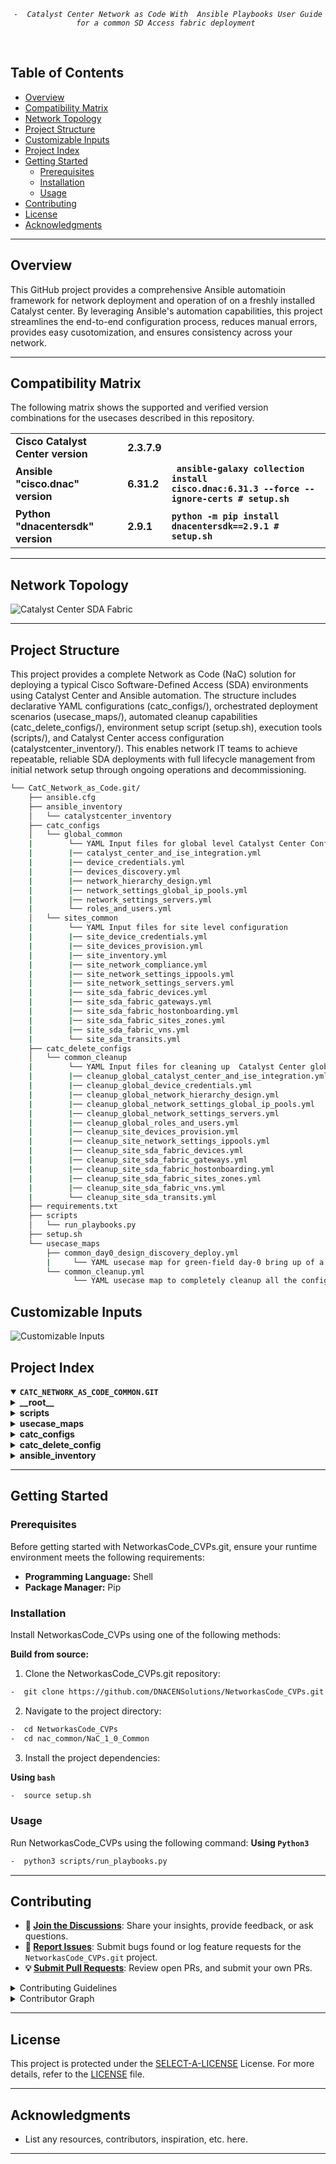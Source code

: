 <p align="center">
	<em><code>-  Catalyst Center Network as Code With  Ansible Playbooks User Guide for a common SD Access fabric deployment </code></em>
</p>
<p align="center"><!-- default option, no dependency badges. -->
</p>
<p align="center">
	<!-- default option, no dependency badges. -->
</p>
<br>



##  Table of Contents

-  [Overview](#Overview )
-  [Compatibility Matrix](#compatibility-matrix )
-  [Network Topology](#network-topology )
- [ Project Structure](#project-structure)
- [ Customizable Inputs](#customizable-inputs)
- [ Project Index](#project-index)
- [ Getting Started](#getting-started)
  - [ Prerequisites](#prerequisites)
  - [ Installation](#installation)
  - [ Usage](#usage)
- [ Contributing](#contributing)
- [ License](#license)
- [ Acknowledgments](#acknowledgments)

---
##  Overview
This GitHub project provides a comprehensive Ansible automatioin framework for network deployment and operation of on a freshly installed Catalyst center. By leveraging Ansible's automation capabilities, this project streamlines the end-to-end configuration process, reduces manual errors, provides easy cusotomization, and ensures consistency across your network.

---
##  Compatibility Matrix
The following matrix shows the supported and verified version combinations for the usecases described in this repository.
			<table>
			<tr>
				<td><b>Cisco Catalyst Center version	</b></td>
				<td><b>2.3.7.9</b></td>
			</tr>
			<tr>
				<td><b>Ansible "cisco.dnac" version</b></td>
				<td><b>6.31.2</b></td>
				<td><b><code> ansible-galaxy collection install cisco.dnac:6.31.3 --force --ignore-certs # setup.sh </code></b></td>
			</tr>
			<tr>
				<td><b>Python "dnacentersdk" version </b></td>
				<td><b>2.9.1</b></td>
				<td><b><code>python -m pip install dnacentersdk==2.9.1 # setup.sh </code></b></td>
			</tr>
			</table>

---
## Network Topology
![Catalyst Center SDA Fabric](images_common/Catc_Common.jpg)

---
##  Project Structure
This project provides a complete Network as Code (NaC) solution for deploying  a typical Cisco Software-Defined Access (SDA) environments using Catalyst Center and Ansible automation. The structure includes declarative YAML configurations (catc_configs/), orchestrated deployment scenarios (usecase_maps/), automated cleanup capabilities (catc_delete_configs/), environment setup script (setup.sh), execution tools (scripts/), and Catalyst Center access configuration (catalystcenter_inventory/). This enables network IT teams to achieve repeatable, reliable SDA deployments with full lifecycle management from initial network setup through ongoing operations and decommissioning.

```sh
└── CatC_Network_as_Code.git/
    ├── ansible.cfg
    ├── ansible_inventory
    │   └── catalystcenter_inventory
    ├── catc_configs
    │   └── global_common
    |        └── YAML Input files for global level Catalyst Center Configurations, i.e. ISE Integrations, Global Credentials, Global IP Pools etc. 
    |        |── catalyst_center_and_ise_integration.yml
    |        |── device_credentials.yml
    |        |── devices_discovery.yml
    |        |── network_hierarchy_design.yml
    |        |── network_settings_global_ip_pools.yml
    |        |── network_settings_servers.yml
    |        └── roles_and_users.yml
    │   └── sites_common
    |        └── YAML Input files for site level configuration 
    |        |── site_device_credentials.yml
    |        |── site_devices_provision.yml
    |        |── site_inventory.yml
    |        |── site_network_compliance.yml
    |        |── site_network_settings_ippools.yml
    |        |── site_network_settings_servers.yml
    |        |── site_sda_fabric_devices.yml
    |        |── site_sda_fabric_gateways.yml
    |        |── site_sda_fabric_hostonboarding.yml
    |        |── site_sda_fabric_sites_zones.yml
    | 	     |── site_sda_fabric_vns.yml
    | 	     └── site_sda_transits.yml
    ├── catc_delete_configs
    │   └── common_cleanup
    |        └── YAML Input files for cleaning up  Catalyst Center global and site level configurations
    |        |── cleanup_global_catalyst_center_and_ise_integration.yml
    |        |── cleanup_global_device_credentials.yml
    |        |── cleanup_global_network_hierarchy_design.yml
    |        |── cleanup_global_network_settings_global_ip_pools.yml
    |        |── cleanup_global_network_settings_servers.yml
    |        |── cleanup_global_roles_and_users.yml
    |        |── cleanup_site_devices_provision.yml
    |        |── cleanup_site_network_settings_ippools.yml
    |        |── cleanup_site_sda_fabric_devices.yml
    |        |── cleanup_site_sda_fabric_gateways.yml
    |        |── cleanup_site_sda_fabric_hostonboarding.yml
    |        |── cleanup_site_sda_fabric_sites_zones.yml
    | 	     |── cleanup_site_sda_fabric_vns.yml
    | 	     └── cleanup_site_sda_transits.yml
    ├── requirements.txt
    ├── scripts
    │   └── run_playbooks.py
    ├── setup.sh
    └── usecase_maps
        ├── common_day0_design_discovery_deploy.yml
        |     └── YAML usecase map for green-field day-0 bring up of a common sd-access fabric deployment managed by CatC.
    	└── common_cleanup.yml
              └── YAML usecase map to completely cleanup all the configurations from CatC. 
```

## Customizable Inputs
![Customizable Inputs](images_common/guideline_common.png)

##  Project Index
<details open>
	<summary><b><code>CATC_NETWORK_AS_CODE_COMMON.GIT</code></b></summary>
	<details> <!-- __root__ Submodule -->
		<summary><b>__root__</b></summary>
		<blockquote>
			<table>
			<tr>
				<td><b><a href='https://github.com/DNACENSolutions/NetworkasCode_CVPs/tree/main/nac_common/NaC_1_0_Common/setup.sh'>setup.sh</a></b></td>
				<td><code>-  Setup script to create your python environment and install Catalyst Center Python SDK (dnacentersdk) and Ansible collection (cisco.dnac)</code></td>
			</tr>
			<tr>
				<td><b><a href='https://github.com/DNACENSolutions/NetworkasCode_CVPs/tree/main/nac_common/NaC_1_0_Common/requirements.txt'>requirements.txt</a></b></td>
				<td><code>-  This file contains the required python modules. This file is used by setup.sh script</code></td>
			</tr>
			</table>
		</blockquote>
	</details>
	<details> <!-- scripts Submodule -->
		<summary><b>scripts</b></summary>
		<blockquote>
			<table>
			<tr>
				<td><b><a href='https://github.com/DNACENSolutions/NetworkasCode_CVPs/tree/main/nac_common/NaC_1_0_Common/scripts/run_playbooks.py'>run_playbooks.py</a></b></td>
				<td><code>-  This Python tool is to run the Ansible playbooks with Inputs files preprogrammed in the usecase_maps files. The Tools lets you choose option to Validate the input, Execute the playbook or do both. Further it gives option for user to run the Catalyst Center Configuration usecases individually, or in a sub-group of usecase , or all the usecase in the order specified in the input file selected from usecase_maps directory.</code></td>
			</tr>
			</table>
		</blockquote>
	</details>
	<details> <!-- usecase_maps Submodule -->
		<summary><b>usecase_maps </b></summary>
		<blockquote>
			<table>
			<tr>
			    <td><b><a href='https://github.com/DNACENSolutions/NetworkasCode_CVPs/tree/main/nac_common/NaC_1_0_Common/usecase_maps/common_day0_design_discovery_deploy.yml'>common_day0_design_discovery_deploy.yml</a></b></td>
                <td> - This yaml usecase deploys a typical campus fabric. <br> 
				- This usecase consists of 19 operations in below sequence :<br><br>
                #    Step_01_Global RBAC Management <br>
                #    Step_02_Global AAA Integration  <br>
                #    Step_03_Global Device Credetials <br>
                #    Step_04_Global Devices Discovery <br>
                #    Step_05_Global Network Site Hierachy  <br>
                #    Step_06_Global Network Settings (ISE, DHCP, DNS, NTP etc) <br> 
                #    Step_07_Global IP Address Pool allocation <br> 
                #    Step_08_site Device Credetials<br> 
                #    Step_09_site Network Settings <br> 
                #    Step_10_site IP Pool reservation<br> 
                #    Step_11_site Device invenotry roles<br> 
                #    Step_12_site Device provision to site<br> 
                #    Step_13_site Fabric Sites and Zones<br> 
                #    Step_14_site Fabric Transits<br> 
                #    Step_15_site Fabric VNs<br> 
                #    Step_16_site Fabric L2L3 gateways <br>
                #    Step_17_site Fabric Device Deploy - B, C, E <br>
                #    Step_18_site Fabric Edge Host on Boarding <br>
                #    Step_19_site Network Compliance <br>
                </td>
			</tr>
			<tr>
				<td><b><a href='https://github.com/DNACENSolutions/NetworkasCode_CVPs/tree/main/nac_common/NaC_1_0_Common/usecase_maps/common_cleanup.yml'>common_cleanup.yml</a></b></td>
                <td>
                - This yaml usecase completely cleanup all the configurations (global level and site level)  from CatC. <br>
                - This usecase consists of 14 operations in below sequence :<br><br>
                #    Step_01 Cleanup Site Fabric Edge Host on Boarding<br>
                #    Step_02 Cleanup Site Fabric Devices<br>
                #    Step_03 Cleanup Site Fabric L2L3 gateways<br>
                #    Step_04 Cleanup Site Fabric Virtual Networks<br>
                #    Step_05 Cleanup Site Fabric Transits<br>
                #    Step_06 Cleanup Site Fabric Sites and Zones<br>
                #    Step_07 Cleanup Site Provisioned Devices<br>
                #    Step_08 Cleanup Site IP Pool reservation<br>
                #    Step_09 Cleanup Global IP Address Pool allocation<br>
                #    Step_10 Cleanup Global Network Settings (ISE, DHCP, DNS, NTP etc) <br>
                #    Step_11 Cleanup Global Network Site Hierachy <br>
                #    Step_12 Cleanup Global Device Credetials<br>
                #    Step_13 Cleanup Global AAA/ISE Integration <br>
                #    Step_14 Cleanup Global RBAC Management<br>
                </td>
			</tr>
			</table>
		</blockquote>
	</details>
	<details> <!-- catc_configs Submodule -->
		<summary><b>catc_configs</b></summary>
				<blockquote>
					<details>
						<summary><b>global_common</b></summary>
						<blockquote>
							<table>
							<tr>
								<td><b><a href='https://github.com/DNACENSolutions/NetworkasCode_CVPs/tree/main/nac_common/NaC_1_0_Common/catc_configs/global_common/roles_and_users.yml'> roles_and_users.yml </a></b></td>
								<td>
								<code>- This file contains Role-Based Access Control (RBAC) configurations to manage user permissions and roles, which includes : SUPER-ADMIN-ROLE, NETWORK-ADMIN-ROLE, OBSERVER-ROLE and Customized-ROLE.</code><br>
								<code>- This example creates 3 users:</code><br>
								<code> • one user with NETWORK-ADMIN-ROLE</code><br> 
								<code> • one user with OBSERVER-ROLE</code> <br>
								<code> • one user with ASSURANCE-ROLE (new customized role)</code><br> 
								<code>- Related Playbook <a href='https://github.com/cisco-en-programmability/catalyst-center-ansible-iac/blob/main/workflows/users_and_roles/README.md'>users_and_roles_playbook</a></code>
								</td>
							</tr>
							<tr>
								<td><b><a href='https://github.com/DNACENSolutions/NetworkasCode_CVPs/tree/main/nac_common/NaC_1_0_Common/catc_configs/global_common/catalyst_center_and_ise_integration.yml'> catalyst_center_and_ise_integrat.yml </a></b></td>
								<td>
								<code>- This file contains configurations to integrates ISE with Catalyst Center and adds external AAA servers to Catalyst Center.</code><br> 
								<code>- This example integrates ISE server with Catalyst Center. </code><br> 
								<code>- Related Playbook <a href='https://github.com/cisco-en-programmability/catalyst-center-ansible-iac/blob/main/workflows/ise_radius_integration/README.md'>catalyst_center_and_ise_integra_playbook</a></code>
								</td>
							</tr>
							<tr>
								<td><b><a href='https://github.com/DNACENSolutions/NetworkasCode_CVPs/tree/main/nac_common/NaC_1_0_Common/catc_configs/global_common/device_credentials.yml'> device_credentials.yml </a></b></td>
								<td>
								<code>- This file contains to organize and manage network device credentials, including creating, applying, and updating them during deployment or maintenance. </code><br>
								<code>- This example configures cli-credential, snmp-v3 credential and https credential(s) for devices. </code><br>
								<code>- Related Playbook <a href='https://github.com/cisco-en-programmability/catalyst-center-ansible-iac/blob/main/workflows/device_credentials/README.md'>device_credentials_playbook</a></code>
								</td>
							</tr>
							<tr>
								<td><b><a href='https://github.com/DNACENSolutions/NetworkasCode_CVPs/tree/main/nac_common/NaC_1_0_Common/catc_configs/global_common/devices_discovery.yml'> devices_discovery.yml </a></b></td>
								<td>
								<code>- This file contains configurations required to discover network devices and add them to the inventory.</code><br> 
								<code>- This example discovers devices via ip address range(s) </code><br> 
								<code>- Related Playbook <a href='https://github.com/cisco-en-programmability/catalyst-center-ansible-iac/blob/main/workflows/device_credentials/README.md'>device_credentials_playbook</a></code>
								</td>
							</tr>
							<tr>
								<td><b><a href='https://github.com/DNACENSolutions/NetworkasCode_CVPs/tree/main/nac_common/NaC_1_0_Common/catc_configs/global_common/network_hierarchy_design.yml'> network_hierarchy_design.yml </a></b></td>
								<td>
								<code>- This file contains configurations to create a network hierarchy that represents network's geographical locations.</code><br>
								<code>- This example creates a network hierachy including areas, buildings and floors.  </code><br>
								<code>- Related Playbook <a href='https://github.com/cisco-en-programmability/catalyst-center-ansible-iac/blob/main/workflows/site_hierarchyy/README.md'>site_hierarchy_playbook</a></code>
								</td>
							</tr>
							<tr>
								<td><b><a href='https://github.com/DNACENSolutions/NetworkasCode_CVPs/tree/main/nac_common/NaC_1_0_Common/catc_configs/global_common/network_settings_servers.yml'> network_settings_servers.yml </a></b></td>
								<td>
								<code>- This file contains configurations of global level Network Settings.</code><br>
								<code>- This example configures following servers in network settings:  dns_server, dhcp_server, ntp_server, network_AAA, client_and_endpoint_AAA, snmp_server, syslog_server, netflow_collector, wired_data_collection, and wireless_telemetry. </code><br>
                                <code>- Related Playbook <a href='https://github.com/cisco-en-programmability/catalyst-center-ansible-iac/blob/main/workflows/network_settings/README.md'>network_settings_playbook</a></code></td>
							</tr>
							<tr>
								<td><b><a href='https://github.com/DNACENSolutions/NetworkasCode_CVPs/tree/main/nac_common/NaC_1_0_Common/catc_configs/global_common/network_settings_global_ip_pools.yml'> network_settings_global_ip_pools.yml </a></b></td>
								<td>
								<code>- This file contains configurations of global level IP Pools.</code><br>
								<code>- This example configures following global IP Pools: AP_POOL, Extended_Node_POOl, LAN_AUTOMATION_POOL, Multicast_POOL, L3_BORDER_HANDOFF_POOL, WIRED_CLIENT_POOL, and WIRELESS_CLIENT_POOL. </code><br>
                                <code>- Related Playbook <a href='https://github.com/cisco-en-programmability/catalyst-center-ansible-iac/blob/main/workflows/network_settings/README.md'>network_settings_playbook</a></code></td>
							</tr>
							</table>
						</blockquote>
					</details>
					<details>
						<summary><b>site_common</b></summary>
						<blockquote>
							<table>
							<tr>
								<td><b><a href='https://github.com/DNACENSolutions/NetworkasCode_CVPs/tree/main/nac_common/NaC_1_0_Common/catc_configs/sites_common/sanjose/site_device_credentials.yml'> site_device_credentials.yml </a></b></td>
								<td>
								<code>- This file contains configuration to organize and manage network device credentials, including creating, applying, and updating them during deployment or maintenance.</code><br>
								<code>- This example assigns credentials to the sites.</code><br>
								<code>- Related Playbook <a href='https://github.com/cisco-en-programmability/catalyst-center-ansible-iac/blob/main/workflows/device_credentials/README.md'>device_credentials_playbook</a></code><br>
								</td>
							</tr>
							<tr>
								<td><b><a href='https://github.com/DNACENSolutions/NetworkasCode_CVPs/tree/main/nac_common/NaC_1_0_Common/catc_configs/sites_common/sanjose/site_network_settings_servers.yml'> site_network_settings_servers.yml </a></b></td>
								<td>
								<code>- This file contains configurations of Network Settings and IP Pools (GLobal/Sites).</code><br>
								<code>- This example configures site-level network settings.</code><br>
								<code>- Related Playbook <a href='https://github.com/cisco-en-programmability/catalyst-center-ansible-iac/blob/main/workflows/network_settings/README.md'>network_settings_playbook</a></code><br>
								</td>
							</tr>
							<tr>
								<td><b><a href='https://github.com/DNACENSolutions/NetworkasCode_CVPs/tree/main/nac_common/NaC_1_0_Common/catc_configs/sites_common/sanjose/site_network_settings_ippools.yml'> site_network_settings_ippools.yml </a></b></td>
								<td>
								<code>- This file contains configurations of Network Settings and IP Pools (GLobal/Sites).</code><br>
								<code>- This example configures site-level ip pools.</code><br>
								<code>- Related Playbook <a href='https://github.com/cisco-en-programmability/catalyst-center-ansible-iac/blob/main/workflows/network_settings/README.md'>network_settings_playbook</a></code><br>
								</td>
							</tr>
							<tr>
								<td><b><a href='https://github.com/DNACENSolutions/NetworkasCode_CVPs/tree/main/nac_common/NaC_1_0_Common/catc_configs/sites_common/sanjose/site_inventory.yml'> site_inventory.yml </a></b></td>
								<td>
								<code>- This file contains configuration related to various inventory management tasks within your network, such as adding devices, assigning devices to sites, provisioning, updating devices, resyncing devices, changing device roles, and deleting devices from the inventory.</code><br>
								<code>- This example assigns inventory role to all devices - ACCESS, CORE, DISTRIBUTION, BORDER ROUTER.</code><br>
								<code>- Related Playbook <a href='https://github.com/cisco-en-programmability/catalyst-center-ansible-iac/blob/main/workflows/inventory/README.md'>inventory_playbook</a></code><br>
								</td>
							</tr>
							<tr>
								<td><b><a href='https://github.com/DNACENSolutions/NetworkasCode_CVPs/tree/main/nac_common/NaC_1_0_Common/catc_configs/sites_common/sanjose/site_devices_provision.yml'> site_devices_provision.yml </a></b></td>
								<td>
								<code>- This file contains configurations related to device provisioning, such as assigning device to sites, provisioning, reprovisioning and deleting provisioned devices in Catalyst Center inventory.</code><br>
								<code>- This example assigns devices to sites and provision all the devices</code><br>
								<code>- Related Playbook <a href='https://github.com/cisco-en-programmability/catalyst-center-ansible-iac/blob/main/workflows/provision/README.md'>provision_playbook</a></code><br>
								</td>
							</tr>
							<tr>
								<td><b><a href='https://github.com/DNACENSolutions/NetworkasCode_CVPs/tree/main/nac_common/NaC_1_0_Common/catc_configs/sites_common/sanjose/site_sda_fabric_sites_zones.yml'> site_sda_fabric_sites_zones.yml </a></b></td>
								<td>
								<code>- This file contains configuration required to create fabric sites.</code><br>
								<code>- This example creates one fabric sites and one fabric zone with closed-authetication profile</code><br>
								<code>- Related Playbook <a href='https://github.com/cisco-en-programmability/catalyst-center-ansible-iac/blob/main/workflows/sda_fabric_sites_zones/README.md'>sda_fabric_sites_zones_playbook</a></code><br>
								</td>
							</tr>
							<tr>
								<td><b><a href='https://github.com/DNACENSolutions/NetworkasCode_CVPs/tree/main/nac_common/NaC_1_0_Common/catc_configs/sites_common/sanjose/site_sda_transits.yml'> sda_fabric_transits.yml </a></b></td>
								<td>
								<code>- This file contains configuration required to create fabric transits - IP transit or SDA transit.</code><br>
								<code>- This example creates two IP transits for sda fabric site.</code><br>
								<code>- Related Playbook <a href='https://github.com/cisco-en-programmability/catalyst-center-ansible-iac/blob/main/workflows/sda_fabric_transits/README.md'>sda_fabric_transits</a></code><br>
								</td>
							</tr>
							<tr>
								<td><b><a href='https://github.com/DNACENSolutions/NetworkasCode_CVPs/tree/main/nac_common/NaC_1_0_Common/catc_configs/sites_common/sanjose/site_sda_fabric_vns.yml'> site_sda_fabric_vns.yml </a></b></td>
								<td>
								<code>- This file contains configurations required to assign VNs (virtual networks) to Fabric sites.</code><br>
								<code>- This example assigns multiple VNs to fabric sites and zones.</code><br>
								<code>- Related Playbook <a href='https://github.com/cisco-en-programmability/catalyst-center-ansible-iac/blob/main/workflows/sda_virtual_networks_l2_l3_gateways/README.md'>sda_virtual_networks_l2_l3_gateways_playbook</a></code><br>
								</td>
							</tr>
							<tr>
								<td><b><a href='https://github.com/DNACENSolutions/NetworkasCode_CVPs/tree/main/nac_common/NaC_1_0_Common/catc_configs/sites_common/sanjose/site_sda_fabric_gateways.yml'> site_sda_fabric_gateways.yml </a></b></td>
								<td>
								<code>- This file contains configurations required to assign L2 and L3 gateways to Fabric sites.</code><br>
								<code>- This example assigns multiple L3 Gateways to fabric sites and zones.</code><br>
								<code>- Related Playbook <a href='https://github.com/cisco-en-programmability/catalyst-center-ansible-iac/blob/main/workflows/sda_virtual_networks_l2_l3_gateways/README.md'>sda_virtual_networks_l2_l3_gateways_playbook</a></code><br>
								</td>
							</tr>
							<tr>
								<td><b><a href='https://github.com/DNACENSolutions/NetworkasCode_CVPs/tree/main/nac_common/NaC_1_0_Common/catc_configs/sites_common/sanjose/site_sda_fabric_devices.yml'> site_sda_fabric_devices.yml </a></b></td>
								<td>
								<code>- This file contains configurations related to fabric device roles, such as assigning and managing device roles (Control Plane Node, Edge Node, Border Node, Wireless Controller) within the SDA fabric.</code><br>
								<code>- This file also contains configuration of border settings for Layer 2 and Layer 3 handoffs.</code><br>
								<code>- This example assigns one collocated BORDER/CP with IP Transit to the fabric. It also assign one EDGE to a fabric site, and assigns the other EDGE to a fabric zone.</code><br><br>
								<code>⚠️ Performance Consideration:</code><br>
								<code>- If deployments contains multiple fabric sites, when constructing Yaml, putting all devices as one list under the same fabric site or zone will generate one single fabric task for all devices in the same fabric. This will speed up the fabric deployment processes.</code><br>
								<code>✏️ Example Yaml ( 2 fabric sites )</code><br>
								<code>fabric_devices_details::</code><br>
								<code># Add all devices as one list under first fabric site</code><br>
								<code>- fabric_devices:</code><br>
								<code>&nbsp;&nbsp;fabric_name: "scale_fabric_1"</code><br>
								<code>&nbsp;&nbsp;device_config:</code><br>
								<code>&nbsp;&nbsp;- device_ip:</code><br>
								<code>&nbsp;&nbsp;&nbsp;&nbsp;device_roles: [CONTROL_PLANE_NODE, BORDER_NODE]</code><br>
								<code>&nbsp;&nbsp;- device_ip:</code><br>
								<code>&nbsp;&nbsp;&nbsp;&nbsp;device_roles: [EDGE_NODE]</code><br>
								<code>&nbsp;&nbsp;&nbsp;&nbsp;.....</code><br>
								<code>&nbsp;&nbsp;- device_ip:</code><br>
								<code>&nbsp;&nbsp;&nbsp;&nbsp;device_roles: [EDGE_NODE]</code><br><br>
								<code>⚠️ Dependancy Consideration:</code><br>
								<code>- If deployments contains fabric sites which have fabric zones enabled, when constructing Yaml, construct fabric site with Border and CP before constructing fabric zone.</code><br>
								<code>✏️ Example Yaml ( 1 fabric sites with 1 child fabric zone )</code><br>
								<code>fabric_devices_details::</code><br>
								<code># First Fabric site</code><br>
								<code>- fabric_devices:</code><br>
								<code>&nbsp;&nbsp;fabric_name: "fabric_site"</code><br>
								<code>&nbsp;&nbsp;device_config:</code><br>
								<code>&nbsp;&nbsp;- device_ip:</code><br>
								<code>&nbsp;&nbsp;&nbsp;&nbsp;device_roles: [CONTROL_PLANE_NODE, BORDER_NODE]</code><br>
								<code>&nbsp;&nbsp;- device_ip:</code><br>
								<code>&nbsp;&nbsp;&nbsp;&nbsp;device_roles: [EDGE_NODE]</code><br>
								<code>&nbsp;&nbsp;&nbsp;&nbsp;.....</code><br>
								<code># Second Fabric zone</code><br>
								<code>- fabric_devices:</code><br>
								<code>&nbsp;&nbsp;fabric_name: "fabric_zone"</code><br>
								<code>&nbsp;&nbsp;device_config:</code><br>
								<code>&nbsp;&nbsp;- device_ip:</code><br>
								<code>&nbsp;&nbsp;&nbsp;&nbsp;device_roles: [EDGE_NODE]</code><br>
								<code>&nbsp;&nbsp;&nbsp;&nbsp;.....</code><br>
								<code>- Related Playbook <a href='https://github.com/cisco-en-programmability/catalyst-center-ansible-iac/blob/main/workflows/sda_fabric_device_roles/README.md'>sda_fabric_device_roles_playbook</a></code><br>
								</td>
							</tr>
							<tr>
								<td><b><a href='https://github.com/DNACENSolutions/NetworkasCode_CVPs/tree/main/nac_common/NaC_1_0_Common/catc_configs/sites_common/sanjose/site_sda_fabric_hostonboarding.yml'> site_sda_fabric_hostonboarding.yml </a></b></td>
								<td>
								<code>- This file contains configurations for host onboarding operations, such as add, update, and delete port assignments and port channels for network devices.</code><br>
								<code>- This example configures host onboarding on mulitple ports on a fabric edge.</code><br><br>
								<code>⚠️ Scale Consideration:</code><br>
								<code>CatC 2.3.7.9 RAPI for host onboarding supports max 400 ports per payload. Yaml needs to be constructed in blocks where each block contains up to 400 ports.</code><br>
								<code>- Related Playbook <a href='https://github.com/cisco-en-programmability/catalyst-center-ansible-iac/blob/main/workflows/sda_hostonboarding/README.md'>sda_hostonboarding_playbook</a></code><br>
								</td>
							</tr>
							<tr>
								<td><b><a href='https://github.com/DNACENSolutions/NetworkasCode_CVPs/tree/main/nac_common/NaC_1_0_Common/catc_configs/sites_common/sanjose/site_network_compliance.yml'> site_network_compliance.yml </a></b></td>
								<td>
								<code>- This file contains configuration related to management of device compliance within your network.</code><br>
								<code>- This example performs compliance check on multiple fabric devices.</code><br>
								<code>- Related Playbook <a href='https://github.com/cisco-en-programmability/catalyst-center-ansible-iac/blob/main/workflows/network_compliance/README.md'>network_compliance_playbook</a></code><br>
								</td>
							</tr>
							</table>
						</blockquote>
					</details>
		</blockquote>
	</details>
	<details> <!-- catc_delete_config Submodule -->
    <summary><b>catc_delete_config</b></summary>
    <blockquote>
        <details>
            <summary><b>common_cleanup</b></summary>
            <blockquote>
                <table>
				<tr><code>These YAML files are used to automate the cleanup and rollback of all Catalyst Center global and site-level configurations, ensuring a clean state for redeployment or decommissioning. </code><br><br>
				</tr>
                <tr>
                    <td><b><a href='https://github.com/DNACENSolutions/NetworkasCode_CVPs/tree/main/nac_common/NaC_1_0_Common/catc_delete_configs/common_cleanup/cleanup_site_sda_fabric_hostonboarding.yml'>cleanup_site_sda_fabric_hostonboarding.yml</a></b></td>
                    <td>
					<code>- This file contains configurations to remove port and host assignments.</code><br>
                    <code>- Deletes all host onboarding configurations for the SDA fabric site.</code><br><br>
					<code>⚠️ Configuration Tips:</code><br>
					<code>- Remove all port assignments on a device</code><br>
					<code>&nbsp;&nbsp;This will delete all port assignments on the device via a single RAPI request</code><br>
  					<code>&nbsp;&nbsp;✏️ Example Yaml:</code><br>
					<code>&nbsp;&nbsp;- ip_address: 100.0.2.3</code><br>
  					<code>&nbsp;&nbsp;&nbsp;&nbsp;fabric_site_name_hierarchy: Global/USA/California/SAN JOSE</code><br>
  					<code>- Remove specific port assignment(s) on a device</code><br>
					<code>&nbsp;&nbsp;This will delete port assignments one port at a time via multiple RAPI requests</code><br>
  					<code>&nbsp;&nbsp;✏️ Example Yaml:</code><br>
					<code>&nbsp;&nbsp;- ip_address: 100.0.2.3</code><br>
					<code>&nbsp;&nbsp;&nbsp;&nbsp;fabric_site_name_hierarchy: Global/USA/California/SAN JOSE</code><br>
					<code>&nbsp;&nbsp;&nbsp;&nbsp;port_assignments:</code><br>
					<code>&nbsp;&nbsp;&nbsp;&nbsp;- interface_name: "TenGigabitEthernet1/0/1"</code><br>
					<code>&nbsp;&nbsp;&nbsp;&nbsp;- interface_name: "TenGigabitEthernet1/0/2"</code><br>
					<code>- Related Playbook <a href='https://github.com/cisco-en-programmability/catalyst-center-ansible-iac/blob/main/workflows/sda_hostonboarding/README.md'>sda_hostonboarding_playbook</a></code><br>
                    </td>
                </tr>
                <tr>
                    <td><b><a href='https://github.com/DNACENSolutions/NetworkasCode_CVPs/tree/main/nac_common/NaC_1_0_Common/catc_delete_configs/common_cleanup/cleanup_site_sda_fabric_devices.yml'>cleanup_site_sda_fabric_devices.yml</a></b></td>
                    <td>
					<code>- This file contains configurations to remove fabric device configurations.</code><br>
                    <code>- This example deletes all SDA fabric device roles and assignments for the site.</code><br><br>
					<code>⚠️ Configuration Tips:</code><br>
					<code>- If deployments contains both fabric sites and zones:</code><br>
					<code>&nbsp;&nbsp;First, delete fabric edges from fabric zone</code><br>
					<code>&nbsp;&nbsp;Then, delete fabric edges, borders and CPs from parent fabric site</code><br>
  					<code>&nbsp;&nbsp;✏️ Example Yaml:</code><br>
					<code>&nbsp;&nbsp;- fabric_devices:</code><br>
      				<code>&nbsp;&nbsp;&nbsp;&nbsp;fabric_name: Global/USA/California/SAN JOSE/BLD23 # Fabric zone</code><br>
      				<code>&nbsp;&nbsp;&nbsp;&nbsp;device_config:</code><br>
			        <code>&nbsp;&nbsp;&nbsp;&nbsp;- device_ip: 100.0.2.4 # Edge in Fabric Zone</code><br>
					<code>&nbsp;&nbsp;- fabric_devices:</code><br>
      				<code>&nbsp;&nbsp;&nbsp;&nbsp;fabric_name: Global/USA/California/SAN JOSE # Fabric site</code><br>
      				<code>&nbsp;&nbsp;&nbsp;&nbsp;device_config:</code><br>
			        <code>&nbsp;&nbsp;&nbsp;&nbsp;- device_ip: 100.0.2.3 # Edge in Fabric Site</code><br>
			        <code>&nbsp;&nbsp;&nbsp;&nbsp;- device_ip: 100.0.2.2 # Border/CP in Fabric Site</code><br>
					<code>- Related Playbook <a href='https://github.com/cisco-en-programmability/catalyst-center-ansible-iac/blob/main/workflows/sda_fabric_device_roles/README.md'>sda_fabric_device_roles_playbook</a></code><br>
                    </td>
                </tr>
                <tr>
                    <td><b><a href='https://github.com/DNACENSolutions/NetworkasCode_CVPs/tree/main/nac_common/NaC_1_0_Common/catc_delete_configs/common_cleanup/cleanup_site_sda_fabric_gateways.yml'>cleanup_site_sda_fabric_gateways.yml</a></b></td>
                    <td>
					<code>- This file contains configurations to clean up gateway assignments.</code><br>
                    <code>- This example removes all L2/L3 gateways from the SDA fabric site.</code><br><br>
					<code>⚠️ Configuration Tips:</code><br>
					<code>- If deployments contains both fabric sites and zones:</code><br>
					<code>&nbsp;&nbsp;First, delete anycast gateways from fabric zone</code><br>
					<code>&nbsp;&nbsp;Then, delete anycast gateways from parent fabric site</code><br>
  					<code>&nbsp;&nbsp;✏️ Example Yaml:</code><br>
					<code>&nbsp;&nbsp;- anycast_gateways:</code><br>
      				<code>&nbsp;&nbsp;&nbsp;&nbsp;- vn_name: "Customer_VN_1"</code><br>
      				<code>&nbsp;&nbsp;&nbsp;&nbsp;&nbsp;&nbsp;ip_pool_name: "Wired_Clients"</code><br>
      				<code>&nbsp;&nbsp;&nbsp;&nbsp;&nbsp;&nbsp;fabric_site_location:</code><br>
			        <code>&nbsp;&nbsp;&nbsp;&nbsp;&nbsp;&nbsp;- site_name_hierarchy: Global/USA/California/SAN JOSE/BLD23</code><br>
			        <code>&nbsp;&nbsp;&nbsp;&nbsp;&nbsp;&nbsp;- fabric_type: "fabric_zone"</code><br>
      				<code>&nbsp;&nbsp;&nbsp;&nbsp;- vn_name: "Customer_VN_1"</code><br>
      				<code>&nbsp;&nbsp;&nbsp;&nbsp;&nbsp;&nbsp;ip_pool_name: "Wired_Clients"</code><br>
      				<code>&nbsp;&nbsp;&nbsp;&nbsp;&nbsp;&nbsp;fabric_site_location:</code><br>
			        <code>&nbsp;&nbsp;&nbsp;&nbsp;&nbsp;&nbsp;- site_name_hierarchy: Global/USA/California/SAN JOSE</code><br>
			        <code>&nbsp;&nbsp;&nbsp;&nbsp;&nbsp;&nbsp;- fabric_type: "fabric_site"</code><br>
					<code>- Related Playbook <a href='https://github.com/cisco-en-programmability/catalyst-center-ansible-iac/blob/main/workflows/sda_virtual_networks_l2_l3_gateways/README.md'>sda_virtual_networks_l2_l3_gateways_playbook</a></code><br>
                    </td>
                </tr>
                <tr>
                    <td><b><a href='https://github.com/DNACENSolutions/NetworkasCode_CVPs/tree/main/nac_common/NaC_1_0_Common/catc_delete_configs/common_cleanup/cleanup_site_sda_fabric_vns.yml'>cleanup_site_sda_fabric_vns.yml</a></b></td>
                    <td>
					<code>- This file contains configurations to remove VN assignments and configurations.</code><br>
                    <code>- This example deletes all virtual networks (VNs) from the SDA fabric site.</code><br>
					<code>- Related Playbook <a href='https://github.com/cisco-en-programmability/catalyst-center-ansible-iac/blob/main/workflows/sda_virtual_networks_l2_l3_gateways/README.md'>sda_virtual_networks_l2_l3_gateways_playbook</a></code><br>
                    </td>
                </tr>
                <tr>
                    <td><b><a href='https://github.com/DNACENSolutions/NetworkasCode_CVPs/tree/main/nac_common/NaC_1_0_Common/catc_delete_configs/common_cleanup/cleanup_site_sda_transits.yml'>cleanup_site_sda_transits.yml</a></b></td>
                    <td>
					<code>- This file contains configurations to clean up transit configurations.</code><br>
                    <code>- This example removes all SDA fabric transits (IP or SDA) from the site.</code><br>
					<code>- Related Playbook <a href='https://github.com/cisco-en-programmability/catalyst-center-ansible-iac/blob/main/workflows/sda_fabric_transits/README.md'>sda_fabric_transits_playbook</a></code><br>
                    </td>
                </tr>
                <tr>
                    <td><b><a href='https://github.com/DNACENSolutions/NetworkasCode_CVPs/tree/main/nac_common/NaC_1_0_Common/catc_delete_configs/common_cleanup/cleanup_site_sda_fabric_sites_zones.yml'>cleanup_site_sda_fabric_sites_zones.yml</a></b></td>
                    <td>
					<code>- This file contains configurations to clean up fabric site and zone definitions.</code><br>
                    <code>- This example removes all SDA fabric sites and zones.</code><br>
					<code>- Related Playbook <a href='https://github.com/cisco-en-programmability/catalyst-center-ansible-iac/blob/main/workflows/sda_fabric_sites_zones/README.md'>sda_fabric_sites_zones_playbook</a></code><br>
                    </td>
                </tr>
                <tr>
                    <td><b><a href='https://github.com/DNACENSolutions/NetworkasCode_CVPs/tree/main/nac_common/NaC_1_0_Common/catc_delete_configs/common_cleanup/cleanup_site_devices_provision.yml'>cleanup_site_devices_provision.yml</a></b></td>
                    <td>
					<code>- This file contains configurations to remove all device provisioning data.</code><br>
                    <code>- This example deletes device provisioning configurations for the site.</code><br>
					<code>- Related Playbook <a href='https://github.com/cisco-en-programmability/catalyst-center-ansible-iac/blob/main/workflows/provision/README.md'>provision_playbook</a></code><br>
                    </td>
                </tr>
                <tr>
                    <td><b><a href='https://github.com/DNACENSolutions/NetworkasCode_CVPs/tree/main/nac_common/NaC_1_0_Common/catc_delete_configs/common_cleanup/cleanup_site_network_settings_ippools.yml'>cleanup_site_network_settings_ippools.yml</a></b></td>
                    <td>
					<code>- This file contains configurations to remove IP address allocations at the site level.</code><br>
                    <code>- This example deletes all site-level IP pools.</code><br>
					<code>- Related Playbook <a href='https://github.com/cisco-en-programmability/catalyst-center-ansible-iac/blob/main/workflows/network_settings/README.md'>network_settings_playbook</a></code><br>
                    </td>
                </tr>
                <tr>
                    <td><b><a href='https://github.com/DNACENSolutions/NetworkasCode_CVPs/tree/main/nac_common/NaC_1_0_Common/catc_delete_configs/common_cleanup/cleanup_global_network_settings_global_ip_pools.yml'>cleanup_global_network_settings_global_ip_pools.yml</a></b></td>
                    <td>
					<code>- This file contains configurations to remove global IP address allocations.</code><br>
                    <code>- This example deletes all global IP pools configured in Catalyst Center.</code><br>
					<code>- Related Playbook <a href='https://github.com/cisco-en-programmability/catalyst-center-ansible-iac/blob/main/workflows/network_settings/README.md'>network_settings_playbook</a></code><br>
                    </td>
                </tr>
                <tr>
                    <td><b><a href='https://github.com/DNACENSolutions/NetworkasCode_CVPs/tree/main/nac_common/NaC_1_0_Common/catc_delete_configs/common_cleanup/cleanup_global_network_settings_servers.yml'>cleanup_global_network_settings_servers.yml</a></b></td>
                    <td>
					<code>- This file contains configurations to clean up global server settings.</code><br>
                    <code>- This example removes all global network servers (DNS, DHCP, NTP, etc.) from Catalyst Center.</code><br>
					<code>- Related Playbook <a href='https://github.com/cisco-en-programmability/catalyst-center-ansible-iac/blob/main/workflows/network_settings/README.md'>network_settings_playbook</a></code><br>
                    </td>
                </tr>
                <tr>
                    <td><b><a href='https://github.com/DNACENSolutions/NetworkasCode_CVPs/tree/main/nac_common/NaC_1_0_Common/catc_delete_configs/common_cleanup/cleanup_global_network_hierarchy_design.yml'>cleanup_global_network_hierarchy_design.yml</a></b></td>
                    <td>
					<code>- This file contains configurations to remove all site and location definitions.</code><br>
                    <code>- This example cleans up the global network site hierarchy.</code><br>
					<code>- Related Playbook <a href='https://github.com/cisco-en-programmability/catalyst-center-ansible-iac/blob/main/workflows/site_hierarchy/README.md'>site_hierarchy_playbook</a></code><br>
                    </td>
                </tr>
                <tr>
                    <td><b><a href='https://github.com/DNACENSolutions/NetworkasCode_CVPs/tree/main/nac_common/NaC_1_0_Common/catc_delete_configs/common_cleanup/cleanup_global_device_credentials.yml'>cleanup_global_device_credentials.yml</a></b></td>
                    <td>
					<code>- This file contains configurations to remove all global device authentication data.</code><br>
                    <code>- This example deletes global device credentials from Catalyst Center.</code><br>
					<code>- Related Playbook <a href='https://github.com/cisco-en-programmability/catalyst-center-ansible-iac/blob/main/workflows/device_credentials/README.md'>device_credentials_playbook</a></code><br>
                    </td>
                </tr>
                <tr>
                    <td><b><a href='https://github.com/DNACENSolutions/NetworkasCode_CVPs/tree/main/nac_common/NaC_1_0_Common/catc_delete_configs/common_cleanup/cleanup_global_catalyst_center_and_ise_integration.yml'>cleanup_global_catalyst_center_and_ise_integration.yml</a></b></td>
                    <td>
					<code>- This file contains configurations to clean up global AAA/ISE integration settings.</code><br>
                    <code>- This example removes ISE integration and external AAA servers from Catalyst Center.</code><br>
					<code>- Related Playbook <a href='https://github.com/cisco-en-programmability/catalyst-center-ansible-iac/blob/main/workflows/ise_radius_integration/README.md'>ise_radius_integration_playbook</a></code><br>
                    </td>
                </tr>
                <tr>
                    <td><b><a href='https://github.com/DNACENSolutions/NetworkasCode_CVPs/tree/main/nac_common/NaC_1_0_Common/catc_delete_configs/common_cleanup/cleanup_global_roles_and_users.yml'>cleanup_global_roles_and_users.yml</a></b></td>
                    <td>
					<code>- This file contains configurations to reset RBAC to default.</code><br>
                    <code>- This example deletes all custom roles and users from Catalyst Center.</code><br>
					<code>- Related Playbook <a href='https://github.com/cisco-en-programmability/catalyst-center-ansible-iac/blob/main/workflows/users_and_roles/README.md'>users_and_roles_playbook</a></code><br>
                    </td>
                </tr>
                </table>
            </blockquote>
        </details>
    </blockquote>
</details>
	<details> <!-- ansible_inventory Submodule -->
		<summary><b>ansible_inventory</b></summary>
		<blockquote>
			<details>
				<summary><b>catalystcenter_inventory</b></summary>
				<blockquote>
					<table>
					<tr>
						<td><b><a href='https://bitbucket-eng-sjc1.cisco.com/bitbucket/users/yubsong/repos/sol_networkac/browse/nac_healthcare_sda/NaC_1_0_Healthcare_SDA/ansible_inventory/catalystcenter_inventory/hosts.yml'>hosts.yml</a></b></td>
						<td><code>
						❯ This is a sample Host file to be created for your Catalyst Center to be able to run the existing playbooks.<br>
						✏️ Sample Inventory file <br>
							---<br>
							catalyst_center_hosts:<br>
							&emsp;	hosts:<br>
							&emsp; &emsp; any_hostname:<br>
            				&emsp; &emsp;  &emsp;	catalyst_center_password: Catalyst Center Credentials password<br>
            				&emsp; &emsp; &emsp;		  catalyst_center_host: Catalyst Center Host IP address Reachable fron ansible server <br>
            				&emsp; &emsp; &emsp;		  catalyst_center_port: 443<br>
            				&emsp; &emsp; &emsp;		  catalyst_center_timeout: 60 <br>
            				&emsp; &emsp; &emsp;		  catalyst_center_api_task_timeout: 1200<br>
            				&emsp; &emsp; &emsp;		  catalyst_center_username: Catalyst Center Credentials username<br>
            				&emsp; &emsp; &emsp;		  catalyst_center_version: Catalyst Center Release. (i.e. 2.3.7.9)<br>
            				&emsp; &emsp; &emsp;	  	  catalyst_center_verify: false<br>
            				&emsp; &emsp; &emsp;		  catalyst_center_debug: true<br>
            				&emsp; &emsp; &emsp;		  catalyst_center_log_level: DEBUG<br>
            				&emsp; &emsp; &emsp;		  catalyst_center_log: true<br>
            				&emsp; &emsp; &emsp;		  catalyst_center_log_append: true<br>
            				&emsp; &emsp; &emsp;		  catalyst_center_log_file_path: log file location. (i.e.catc_logs) <br><br>
						</code></td>
					</tr>
					</table>
				</blockquote>
			</details>
		</blockquote>
	</details>

---
##  Getting Started

###  Prerequisites

Before getting started with NetworkasCode_CVPs.git, ensure your runtime environment meets the following requirements:

- **Programming Language:** Shell
- **Package Manager:** Pip


###  Installation

Install NetworkasCode_CVPs using one of the following methods:

**Build from source:**

1. Clone the NetworkasCode_CVPs.git repository:
```sh
-  git clone https://github.com/DNACENSolutions/NetworkasCode_CVPs.git
```

2. Navigate to the project directory:
```sh
-  cd NetworkasCode_CVPs
-  cd nac_common/NaC_1_0_Common
```

3. Install the project dependencies:


**Using `bash`** &nbsp; [<img align="center" src="" />]()

```sh
-  source setup.sh
```

###  Usage
Run NetworkasCode_CVPs using the following command:
**Using `Python3`** &nbsp; [<img align="center" src="" />]()

```sh
-  python3 scripts/run_playbooks.py
```
---

##  Contributing

- **💬 [Join the Discussions](https://github.com/DNACENSolutions/NetworkasCode_CVPs.git/discussions)**: Share your insights, provide feedback, or ask questions.
- **🐛 [Report Issues](https://github.com/DNACENSolutions/NetworkasCode_CVPs.git/issues)**: Submit bugs found or log feature requests for the `NetworkasCode_CVPs.git` project.
- **💡 [Submit Pull Requests](https://github.com/DNACENSolutions/NetworkasCode_CVPs.git/blob/main/CONTRIBUTING.md)**: Review open PRs, and submit your own PRs.

<details closed>
<summary>Contributing Guidelines</summary>

1. **Fork the Repository**: Start by forking the project repository to your github account.
2. **Clone Locally**: Clone the forked repository to your local machine using a git client.
   ```sh
   git clone https://github.com/DNACENSolutions/NetworkasCode_CVPs.git
   ```
3. **Create a New Branch**: Always work on a new branch, giving it a descriptive name.
   ```sh
   git checkout -b new-feature-x
   ```
4. **Make Your Changes**: Develop and test your changes locally.
5. **Commit Your Changes**: Commit with a clear message describing your updates.
   ```sh
   git commit -m 'Implemented new feature x.'
   ```
6. **Push to github**: Push the changes to your forked repository.
   ```sh
   git push origin new-feature-x
   ```
7. **Submit a Pull Request**: Create a PR against the original project repository. Clearly describe the changes and their motivations.
8. **Review**: Once your PR is reviewed and approved, it will be merged into the main branch. Congratulations on your contribution!
</details>

<details closed>
<summary>Contributor Graph</summary>
<br>
<p align="left">
   <a href="https://github.com{/DNACENSolutions/NetworkasCode_CVPs.git/}graphs/contributors">
      <img src="https://contrib.rocks/image?repo=DNACENSolutions/NetworkasCode_CVPs.git">
   </a>
</p>
</details>

---

##  License

This project is protected under the [SELECT-A-LICENSE](https://choosealicense.com/licenses) License. For more details, refer to the [LICENSE](https://choosealicense.com/licenses/) file.

---

##  Acknowledgments

- List any resources, contributors, inspiration, etc. here.

---
